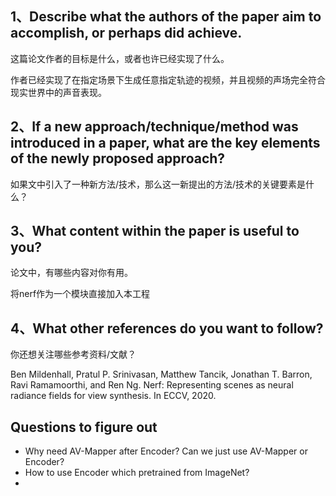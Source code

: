 ## 1、Describe what the authors of the paper aim to accomplish, or perhaps did achieve.  
这篇论文作者的目标是什么，或者也许已经实现了什么。

作者已经实现了在指定场景下生成任意指定轨迹的视频，并且视频的声场完全符合现实世界中的声音表现。

## 2、If a new approach/technique/method was introduced in a paper, what are the key elements of the newly proposed approach?  
如果文中引入了一种新方法/技术，那么这一新提出的方法/技术的关键要素是什么？

## 3、What content within the paper is useful to you?  
论文中，有哪些内容对你有用。

将nerf作为一个模块直接加入本工程
## 4、What other references do you want to follow?  
你还想关注哪些参考资料/文献？

Ben Mildenhall, Pratul P. Srinivasan, Matthew Tancik, Jonathan T. Barron, Ravi Ramamoorthi, and Ren Ng. Nerf: Representing scenes as neural radiance fields for view synthesis. In ECCV, 2020.


## Questions to figure out
* Why need AV-Mapper after Encoder? Can we just use AV-Mapper or Encoder?
* How to use Encoder which pretrained from ImageNet?
* 